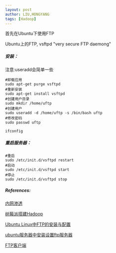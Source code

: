 ```yaml
---
layout: post
author: LIU,HONGYANG
tags: [Hadoop]
---
```




首先在Ubuntu下使用FTP

Ubuntu上的FTP, vsftpd  "very secure FTP daemong"



##### 安装：

注意:useradd会简单一些

```shell
#卸载应用
sudo apt-get purge vsftpd
#重新安装
sudo apt-get install vsftpd
#创建用户目录
sudo mkdir /home/uftp
#创建用户
sudo useradd -d /home/uftp -s /bin/bash uftp
#修改密码
sudo passwd uftp 
```



```
ifconfig
```





##### 重启服务器：

```shell
#重启
sudo /etc/init.d/vsftpd restart
#启动
sudo /etc/init.d/vsftpd start
#停止
sudo /etc/init.d/vsftpd stop
```









##### References:

[内网渗透](https://juejin.im/post/5cad5e675188251b1b2f5517)

[树莓派搭建Hadoop](https://zcfy.cc/article/a-raspberry-pi-hadoop-cluster-with-apache-spark-on-yarn-big-data-101)

[Ubuntu Linux中FTP的安装与配置](https://www.bilibili.com/video/BV1Px411f7Gs?from=search&seid=12198631512746972187)

[ubuntu服务器中安装设置ftp服务器](https://blog.csdn.net/w410589502/article/details/51556362)

[FTP客户端](https://www.evget.com/article/2016/12/12/25279.html)

